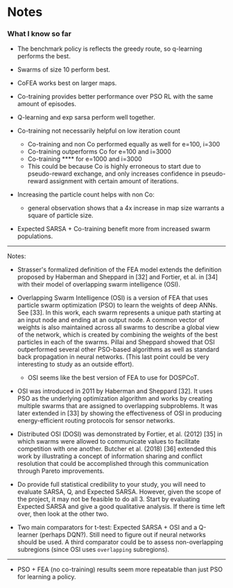 # Notes

### What I know so far
* The benchmark policy is reflects the greedy route, so q-learning performs the best.
* Swarms of size 10 perform best.
* CoFEA works best on larger maps.
* Co-training provides better performance over PSO RL with the same amount of episodes.
* Q-learning and exp sarsa perform well together.
* Co-training not necessarily helpful on low iteration count
    * Co-training and non Co performed equally as well for e=100, i=300
    * Co-training outperforms Co for e=100 and i=3000
    * Co-training **** for e=1000 and i=3000
    * This could be because Co is highly erroneous to start due to pseudo-reward exchange,
    and only increases confidence in pseudo-reward assignment with certain amount of iterations.
* Increasing the particle count helps with non Co:
    * general observation shows that a 4x increase in map size warrants a square of particle size.
    
* Expected SARSA + Co-training benefit more from increased swarm populations.
___
Notes:
* Strasser's formalized definition of the FEA model extends the definition proposed by Haberman and 
Sheppard in [32] and Fortier, et al. in [34] with their model of overlapping swarm intelligence (OSI). 
* Overlapping Swarm Intelligence (OSI) is a version of FEA that uses particle swarm optimization (PSO)
to learn the weights of deep ANNs. See [33]. In this work, each swarm represents a unique path
starting at an input node and ending at an output node. A common vector of weights is also maintained
across all swarms to describe a global view of the network, which is created by combining the weights
of the best particles in each of the swarms. Pillai and Sheppard showed that OSI outperformed several
other PSO-based algorithms as well as standard back propagation in neural networks. (This last point
could be very interesting to study as an outside effort).
    * OSI seems like the best version of FEA to use for DOSPCoT.
    
* OSI was introduced in 2011 by Haberman and Sheppard [32]. It uses PSO as the underlying optimization
algorithm and works by creating multiple swarms that are assigned to overlapping subproblems. It was 
later extended in [33] by showing the effectiveness of OSI in producing energy-efficient routing protocols
for sensor networks.

* Distributed OSI (DOSI) was demonstrated by Fortier, et al. (2012) [35] in which swarms were allowed to 
communicate values to facilitate competition with one another. Butcher et al. (2018) [36] extended this work
by illustrating a concept of information sharing and conflict resolution that could be accomplished
through this communication through Pareto improvements.

* Do provide full statistical credibility to your study, you will need to evaluate SARSA, Q, and Expected
SARSA. However, given the scope of the project, it may not be feasible to do all 3. Start by evaluating 
Expected SARSA and give a good qualitative analysis. If there is time left over, then look at the other
two.

* Two main comparators for t-test: Expected SARSA + OSI and a Q-learner (perhaps DQN?). Still need to
figure out if neural networks should be used. A third comparator could be to assess non-overlapping
subregions (since OSI uses `overlapping` subregions).
___
* PSO + FEA (no co-training) results seem more repeatable than just PSO for learning a policy.